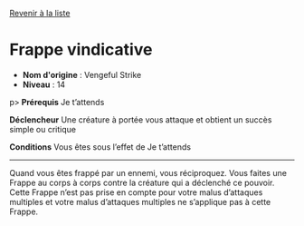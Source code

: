 [Revenir à la liste](list.md)

# Frappe vindicative

 * **Nom d'origine** : Vengeful Strike
 * **Niveau** : 14


p><strong> Prérequis</strong> Je t’attends</p>
<p><strong> Déclencheur</strong> Une créature à portée vous attaque et obtient un succès simple ou critique</p>
<p><strong> Conditions</strong> Vous êtes sous l’effet de Je t’attends</p>
<hr>
<p> Quand vous êtes frappé par un ennemi, vous réciproquez. Vous faites une Frappe au corps à corps contre la créature qui a déclenché ce pouvoir. Cette Frappe n’est pas prise en compte pour votre malus d’attaques multiples et votre malus d’attaques multiples ne s’applique pas à cette Frappe.</p>